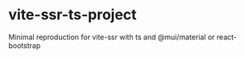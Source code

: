 # vite-ssr-ts-project
Minimal reproduction for vite-ssr with ts and @mui/material or react-bootstrap
